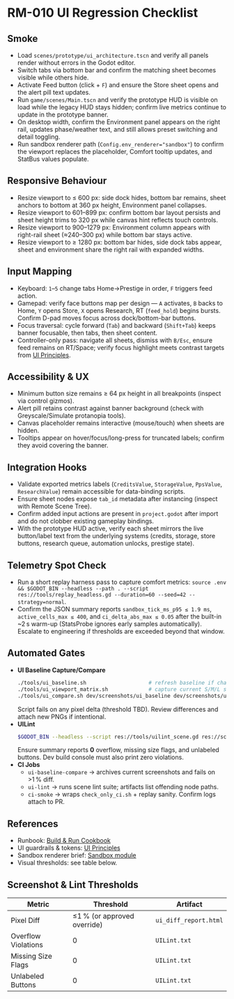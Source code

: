 # RM-010 UI Regression Checklist

## Smoke
- Load `scenes/prototype/ui_architecture.tscn` and verify all panels render without errors in the Godot editor.
- Switch tabs via bottom bar and confirm the matching sheet becomes visible while others hide.
- Activate Feed button (click + `F`) and ensure the Store sheet opens and the alert pill text updates.
- Run `game/scenes/Main.tscn` and verify the prototype HUD is visible on load while the legacy HUD stays hidden; confirm live metrics continue to update in the prototype banner.
- On desktop width, confirm the Environment panel appears on the right rail, updates phase/weather text, and still allows preset switching and detail toggling.
- Run sandbox renderer path (`Config.env_renderer="sandbox"`) to confirm the viewport replaces the placeholder, Comfort tooltip updates, and StatBus values populate.

## Responsive Behaviour
- Resize viewport to ≤ 600 px: side dock hides, bottom bar remains, sheet anchors to bottom at 360 px height, Environment panel collapses.
- Resize viewport to 601–899 px: confirm bottom bar layout persists and sheet height trims to 320 px while canvas hint reflects touch controls.
- Resize viewport to 900–1279 px: Environment column appears with right-rail sheet (≈240–300 px) while bottom bar stays active.
- Resize viewport to ≥ 1280 px: bottom bar hides, side dock tabs appear, sheet and environment share the right rail with expanded widths.

## Input Mapping
- Keyboard: `1`–`5` change tabs Home→Prestige in order, `F` triggers feed action.
- Gamepad: verify face buttons map per design — `A` activates, `B` backs to Home, `Y` opens Store, `X` opens Research, RT (`feed_hold`) begins bursts. Confirm D-pad moves focus across dock/bottom-bar buttons.
- Focus traversal: cycle forward (`Tab`) and backward (`Shift+Tab`) keeps banner focusable, then tabs, then sheet content.
- Controller-only pass: navigate all sheets, dismiss with `B/Esc`, ensure feed remains on RT/Space; verify focus highlight meets contrast targets from [UI Principles](../ux/UI_Principles.md).

## Accessibility & UX
- Minimum button size remains ≥ 64 px height in all breakpoints (inspect via control gizmos).
- Alert pill retains contrast against banner background (check with Greyscale/Simulate protanopia tools).
- Canvas placeholder remains interactive (mouse/touch) when sheets are hidden.
- Tooltips appear on hover/focus/long-press for truncated labels; confirm they avoid covering the banner.

## Integration Hooks
- Validate exported metrics labels (`CreditsValue`, `StorageValue`, `PpsValue`, `ResearchValue`) remain accessible for data-binding scripts.
- Ensure sheet nodes expose `tab_id` metadata after instancing (inspect with Remote Scene Tree).
- Confirm added input actions are present in `project.godot` after import and do not clobber existing gameplay bindings.
- With the prototype HUD active, verify each sheet mirrors the live button/label text from the underlying systems (credits, storage, store buttons, research queue, automation unlocks, prestige state).

## Telemetry Spot Check
- Run a short replay harness pass to capture comfort metrics: `source .env && $GODOT_BIN --headless --path . --script res://tools/replay_headless.gd --duration=60 --seed=42 --strategy=normal`.
- Confirm the JSON summary reports `sandbox_tick_ms_p95 ≤ 1.9 ms`, `active_cells_max ≤ 400`, and `ci_delta_abs_max ≤ 0.05` after the built-in ~2 s warm-up (StatsProbe ignores early samples automatically). Escalate to engineering if thresholds are exceeded beyond that window.

## Automated Gates
- **UI Baseline Capture/Compare**
  ```bash
  ./tools/ui_baseline.sh                    # refresh baseline if changes approved
  ./tools/ui_viewport_matrix.sh             # capture current S/M/L shots
  ./tools/ui_compare.sh dev/screenshots/ui_baseline dev/screenshots/ui_current
  ```
  Script fails on any pixel delta (threshold TBD). Review differences and attach new PNGs if intentional.
- **UILint**
  ```bash
  $GODOT_BIN --headless --script res://tools/uilint_scene.gd res://scenes/ui_smoke/MainHUD.tscn
  ```
  Ensure summary reports **0** overflow, missing size flags, and unlabeled buttons. Dev build console must also print zero violations.
- **CI Jobs**
  - `ui-baseline-compare` → archives current screenshots and fails on >1 % diff.
  - `ui-lint` → runs scene lint suite; artifacts list offending node paths.
  - `ci-smoke` → wraps `check_only_ci.sh` + replay sanity. Confirm logs attach to PR.

## References
- Runbook: [Build & Run Cookbook](../dev/Build_Cookbook.md)
- UI guardrails & tokens: [UI Principles](../ux/UI_Principles.md)
- Sandbox renderer brief: [Sandbox module](../modules/sandbox.md)
- Visual thresholds: see table below.

## Screenshot & Lint Thresholds

| Metric | Threshold | Artifact |
| --- | --- | --- |
| Pixel Diff | ≤1 % (or approved override) | `ui_diff_report.html` |
| Overflow Violations | 0 | `UILint.txt` |
| Missing Size Flags | 0 | `UILint.txt` |
| Unlabeled Buttons | 0 | `UILint.txt` |
